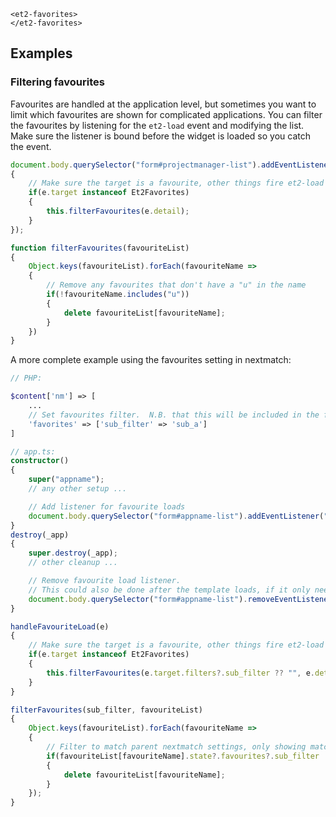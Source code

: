 ```html:preview
<et2-favorites>
</et2-favorites>
```

## Examples

### Filtering favourites

Favourites are handled at the application level, but sometimes you want to limit which favourites are shown for
complicated applications.
You can filter the favourites by listening for the `et2-load` event and modifying the list. Make sure the listener is
bound before the widget is loaded so you catch the event.

```ts
document.body.querySelector("form#projectmanager-list").addEventListener("et2-load", (e) =>
{
	// Make sure the target is a favourite, other things fire et2-load
	if(e.target instanceof Et2Favorites)
	{
		this.filterFavourites(e.detail);
	}
});

function filterFavourites(favouriteList)
{
	Object.keys(favouriteList).forEach(favouriteName =>
	{
		// Remove any favourites that don't have a "u" in the name
		if(!favouriteName.includes("u"))
		{
			delete favouriteList[favouriteName];
		}
	})
}
```

A more complete example using the favourites setting in nextmatch:

```php
// PHP:

$content['nm'] => [
    ...
    // Set favourites filter.  N.B. that this will be included in the favourite
    'favorites' => ['sub_filter' => 'sub_a']
]
```

```ts
// app.ts:
constructor()
{
	super("appname");
	// any other setup ...

	// Add listener for favourite loads
	document.body.querySelector("form#appname-list").addEventListener("et2-load", this.handleFavouriteLoad);
}
destroy(_app)
{
	super.destroy(_app);
	// other cleanup ...

	// Remove favourite load listener.  
	// This could also be done after the template loads, if it only needs to be done once
	document.body.querySelector("form#appname-list").removeEventListener("et2-load", this.handleFavouriteLoad);
}

handleFavouriteLoad(e)
{
	// Make sure the target is a favourite, other things fire et2-load
	if(e.target instanceof Et2Favorites)
	{
		this.filterFavourites(e.target.filters?.sub_filter ?? "", e.detail);
	}
}

filterFavourites(sub_filter, favouriteList)
{
	Object.keys(favouriteList).forEach(favouriteName =>
	{
		// Filter to match parent nextmatch settings, only showing matches
		if(favouriteList[favouriteName].state?.favourites?.sub_filter !== sub_filter)
		{
			delete favouriteList[favouriteName];
		}
	});
}
```
